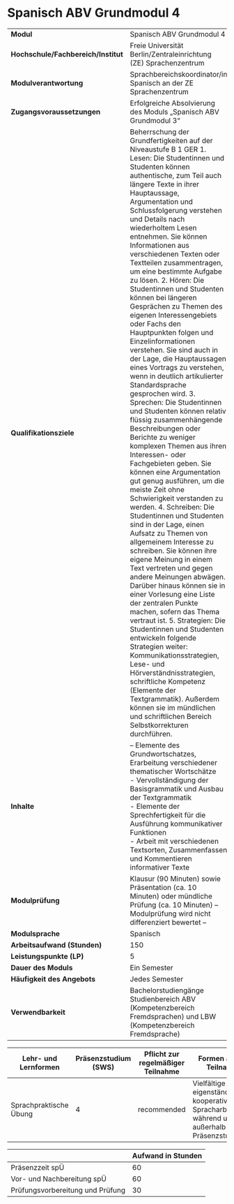 # Spanisch ABV Grundmodul 4
|                                    |   |
|------------------------------------|---|
|**Modul**                           | Spanisch ABV Grundmodul 4 |
|**Hochschule/Fachbereich/Institut** | Freie Universität Berlin/Zentraleinrichtung (ZE) Sprachenzentrum |
|**Modulverantwortung**              | Sprachbereichskoordinator/in Spanisch an der ZE Sprachenzentrum |
|**Zugangsvoraussetzungen**          | Erfolgreiche Absolvierung des Moduls „Spanisch ABV Grundmodul 3“ |
|**Qualifikationsziele**             | Beherrschung der Grundfertigkeiten auf der Niveaustufe B 1 GER 1. Lesen: Die Studentinnen und Studenten können authentische, zum Teil auch längere Texte in ihrer Hauptaussage, Argumentation und Schlussfolgerung verstehen und Details nach wiederholtem Lesen entnehmen. Sie können Informationen aus verschiedenen Texten oder Textteilen zusammentragen, um eine bestimmte Aufgabe zu lösen. 2. Hören: Die Studentinnen und Studenten können bei längeren Gesprächen zu Themen des eigenen Interessengebiets oder Fachs den Hauptpunkten folgen und Einzelinformationen verstehen. Sie sind auch in der Lage, die Hauptaussagen eines Vortrags zu verstehen, wenn in deutlich artikulierter Standardsprache gesprochen wird. 3. Sprechen: Die Studentinnen und Studenten können relativ flüssig zusammenhängende Beschreibungen oder Berichte zu weniger komplexen Themen aus ihren Interessen- oder Fachgebieten geben. Sie können eine Argumentation gut genug ausführen, um die meiste Zeit ohne Schwierigkeit verstanden zu werden. 4. Schreiben: Die Studentinnen und Studenten sind in der Lage, einen Aufsatz zu Themen von allgemeinem Interesse zu schreiben. Sie können ihre eigene Meinung in einem Text vertreten und gegen andere Meinungen abwägen. Darüber hinaus können sie in einer Vorlesung eine Liste der zentralen Punkte machen, sofern das Thema vertraut ist. 5. Strategien: Die Studentinnen und Studenten entwickeln folgende Strategien weiter: Kommunikationsstrategien, Lese- und Hörverständnisstrategien, schriftliche Kompetenz (Elemente der Textgrammatik). Außerdem können sie im mündlichen und schriftlichen Bereich Selbstkorrekturen durchführen. |
|**Inhalte**                         | – Elemente des Grundwortschatzes, Erarbeitung verschiedener thematischer Wortschätze<br>- Vervollständigung der Basisgrammatik und Ausbau der Textgrammatik<br>- Elemente der Sprechfertigkeit für die Ausführung kommunikativer Funktionen<br>- Arbeit mit verschiedenen Textsorten, Zusammenfassen und Kommentieren informativer Texte |
|**Modulprüfung**                    | Klausur (90 Minuten) sowie Präsentation (ca. 10 Minuten) oder mündliche Prüfung (ca. 10 Minuten) – Modulprüfung wird nicht differenziert bewertet – |
|**Modulsprache**                    | Spanisch |
|**Arbeitsaufwand (Stunden)**        | 150 |
|**Leistungspunkte (LP)**            | 5 |
|**Dauer des Moduls**                | Ein Semester |
|**Häufigkeit des Angebots**         | Jedes Semester |
|**Verwendbarkeit**                  | Bachelorstudiengänge Studienbereich ABV (Kompetenzbereich<br>Fremdsprachen) und LBW (Kompetenzbereich Fremdsprache) |

| Lehr- und Lernformen | Präsenzstudium <br> (SWS) | Pflicht zur regelmäßiger Teilnahme | Formen aktiver Teilnahme |
| ---------------------|---------------------------|------------------------------------|------------------------- |
| Sprachpraktische Übung | 4                         | recommended                        | Vielfältige eigenständige und kooperative Spracharbeit während und außerhalb der Präsenzstudienzeit |

|   | Aufwand in Stunden |
| - |--------------------|
| Präsenzzeit spÜ                          | 60    |
| Vor- und Nachbereitung spÜ               | 60    |
| Prüfungsvorbereitung und Prüfung         | 30    |
